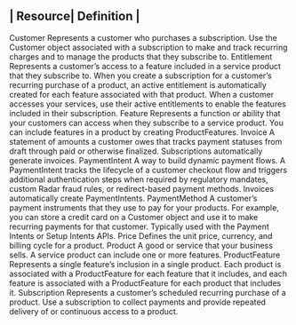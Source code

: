 
| Resource| Definition |
-------------------------
Customer	Represents a customer who purchases a subscription. Use the Customer object associated with a subscription to make and track recurring charges and to manage the products that they subscribe to.
Entitlement	Represents a customer’s access to a feature included in a service product that they subscribe to. When you create a subscription for a customer’s recurring purchase of a product, an active entitlement is automatically created for each feature associated with that product. When a customer accesses your services, use their active entitlements to enable the features included in their subscription.
Feature	Represents a function or ability that your customers can access when they subscribe to a service product. You can include features in a product by creating ProductFeatures.
Invoice	A statement of amounts a customer owes that tracks payment statuses from draft through paid or otherwise finalized. Subscriptions automatically generate invoices.
PaymentIntent	A way to build dynamic payment flows. A PaymentIntent tracks the lifecycle of a customer checkout flow and triggers additional authentication steps when required by regulatory mandates, custom Radar fraud rules, or redirect-based payment methods. Invoices automatically create PaymentIntents.
PaymentMethod	A customer’s payment instruments that they use to pay for your products. For example, you can store a credit card on a Customer object and use it to make recurring payments for that customer. Typically used with the Payment Intents or Setup Intents APIs.
Price	Defines the unit price, currency, and billing cycle for a product.
Product	A good or service that your business sells. A service product can include one or more features.
ProductFeature	Represents a single feature’s inclusion in a single product. Each product is associated with a ProductFeature for each feature that it includes, and each feature is associated with a ProductFeature for each product that includes it.
Subscription	Represents a customer’s scheduled recurring purchase of a product. Use a subscription to collect payments and provide repeated delivery of or continuous access to a product.

